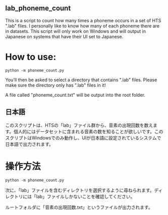 ## lab_phoneme_count

This is a script to count how many times a phoneme occurs in a set of HTS ".lab" files. I personally like to know how many of each phoneme there are in datasets. This script will only work on Windows and will output in Japanese on systems that have their UI set to Japanese.

# How to use:

```
python -m phoneme_count.py
```

You'll then be  asked to select a directory that contains ".lab" files. Please make sure the directory only has ".lab" files in it!

A file called "phoneme_count.txt" will be output into the root folder.

## 日本語

このスクリプトは、HTSの「lab」ファイル群から、音素の出現回数を数えます。個人的にはデータセットに含まれる音素の数を知ることが欲しいです。このスクリプトはWindowsでのみ動作し、UIが日本語に設定されているシステムで日本語で出力されます。

# 操作方法

```
python -m phoneme_count.py
```

次に、「lab」ファイルを含むディレクトリを選択するように尋ねられます。ディレクトリには「lab」ファイルしかないことを確認してください。

ルートフォルダに「音素の出現回数.txt」というファイルが出力されます。
